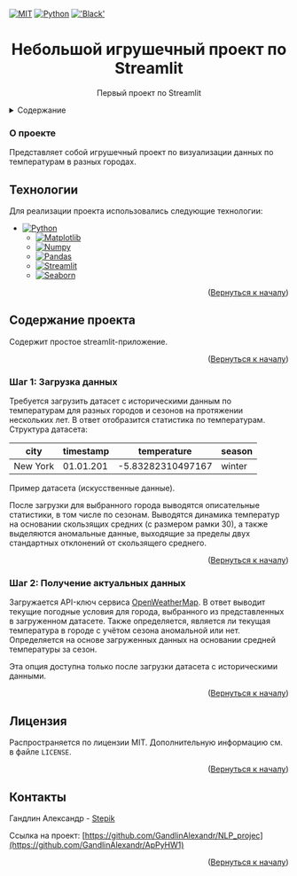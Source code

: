 <a name="readme-top"></a>


[![MIT][license-shield]][license-url]
[![Python](https://img.shields.io/badge/Python-3776AB?style=for-the-badge&logo=python&logoColor=white)](https://python.org/)
[!['Black'](https://img.shields.io/badge/code_style-black-black?style=for-the-badge)](https://github.com/psf/black)

  <h1 align="center">Небольшой игрушечный проект по Streamlit</h1>

  <p align="center">
    Первый проект по Streamlit
  </p>


<details>
  <summary>Содержание</summary>
  <ol>
    <li>
      <a href="#о-проекте">О проекте</a>
        <li><a href="#технологии">Технологии</a></li>
    </li>
    <li>
      <a href="#содержание-проекта">Содержание проекта</a>
    </li>
    <ul>
    <li><a href="#шаг-1-загрузка-данных">Шаг 1: Загрузка данных</a></li>
    <li><a href="#шаг-2-получение-кактуальных-данных">Шаг 2: Введите ключ API</a></li>
  </ol>
</details>



### О проекте

Представляет собой игрушечный проект по визуализации данных по температурам в разных городах.

## Технологии

Для реализации проекта использовались следующие технологии:

* [![Python][Python.org]][Python-url]
  * [![Matplotlib][Matplotlib.org]][Matplotlib-url]
  * [![Numpy][Numpy.org]][Numpy-url]
  * [![Pandas][Рandas.pydata.org]][Pandas-url]
  * [![Streamlit][StreamlitBadge]][Streamlit-url]
  * [![Seaborn][Seaborn-badge]][Seaborn-url]

<p align="right">(<a href="#readme-top">Вернуться к началу</a>)</p>

## Содержание проекта

Содержит простое streamlit-приложение.

<p align="right">(<a href="#readme-top">Вернуться к началу</a>)</p>


### Шаг 1: Загрузка данных

Требуется загрузить датасет с историческими данным по температурам для разных городов и сезонов на протяжении нескольких лет. В ответ отобразится статистика по температурам.
Структура датасета:

|          city         | timestamp     |     temperature  |     season       |
|-----------------------|---------------|------------------|------------------|
|    New York           |    01.01.201|-5.83282310497167    |      winter       |

Пример датасета (искусственные данные).

После загрузки для выбранного города выводятся описательные статистики, в том числе по сезонам. Выводятся динамика температур на основании скользящих средних (с размером рамки 30), а также выделяются аномальные данные, выходящие за пределы двух стандартных отклонений от скользящего среднего.

<p align="right">(<a href="#readme-top">Вернуться к началу</a>)</p>


### Шаг 2: Получение актуальных данных

Загружается API-ключ сервиса [OpenWeatherMap](https://openweathermap.org/api). В ответ выводит текущие погодные условия для города, выбранного из представленных в загруженном датасете. Также определяется, является ли текущая температура в городе с учётом сезона аномальной или нет. Определяется на основе загруженных данных на основании средней температуры за сезон.

Эта опция доступна только после загрузки датасета с историческими данными.


<p align="right">(<a href="#readme-top">Вернуться к началу</a>)</p>

## Лицензия

Распространяется по лицензии MIT. Дополнительную информацию см. в файле `LICENSE`.

<p align="right">(<a href="#readme-top">Вернуться к началу</a>)</p>

## Контакты

Гандлин Александр - [Stepik](https://stepik.org/users/79694206/profile)

Ссылка на проект: [https://github.com/GandlinAlexandr/NLP_projec](https://github.com/GandlinAlexandr/ApPyHW1)

<p align="right">(<a href="#readme-top">Вернуться к началу</a>)</p>


[license-shield]: https://img.shields.io/github/license/GandlinAlexandr/ApPyHW1.svg?style=for-the-badge
[license-url]: https://github.com/GandlinAlexandr/NLP_project/blob/main/LICENSE

[Python-url]: https://python.org/
[Python.org]: https://img.shields.io/badge/Python-FFD43B?style=for-the-badge&logo=python&logoColor=blue

[Pandas-url]: https://pandas.pydata.org/
[Рandas.pydata.org]: https://img.shields.io/badge/Pandas-2C2D72?style=for-the-badge&logo=pandas&logoColor=white

[Numpy-url]: https://numpy.org/
[Numpy.org]: https://img.shields.io/badge/Numpy-777BB4?style=for-the-badge&logo=numpy&logoColor=white

[Matplotlib-url]: https://matplotlib.org/
[Matplotlib.org]: https://img.shields.io/badge/Matplotlib-%23ffffff.svg?style=for-the-badge&logo=Matplotlib&logoColor=black

[StreamlitBadge]: https://img.shields.io/badge/Streamlit-%23FE4B4B.svg?style=for-the-badge&logo=streamlit&logoColor=white
[Streamlit-url]: https://streamlit.io/

[Seaborn-url]: https://seaborn.pydata.org/
[Seaborn-badge]: https://img.shields.io/badge/Seaborn-%23ffffff.svg?style=for-the-badge&logo=Matplotlib&logoColor=blue
